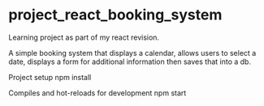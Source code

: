 # project_react_booking_system
Learning project as part of my react revision. 

A simple booking system that displays a calendar, allows users to select a date, displays a form for additional information then saves that into a db. 



Project setup
npm install

Compiles and hot-reloads for development
npm start
